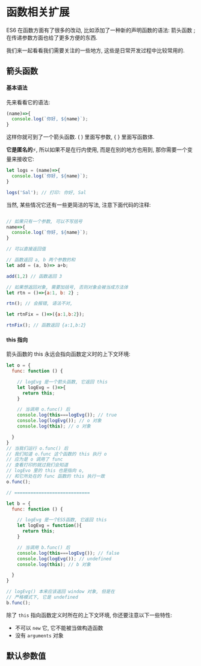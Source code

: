 # 函数相关扩展

ES6 在函数方面有了很多的改动, 比如添加了一种新的声明函数的语法: 箭头函数 ; 在传递参数方面也给了更多方便的东西.

我们来一起看看我们需要关注的一些地方, 这些是日常开发过程中比较常用的.

## 箭头函数

#### 基本语法

先来看看它的语法:

```js
(name)=>{
  console.log(`你好, ${name}`);
}
```

这样你就可到了一个箭头函数. ( ) 里面写参数, { } 里面写函数体.

**它是匿名的**:zap:, 所以如果不是在行内使用, 而是在别的地方也用到, 那你需要一个变量来接收它:

```js
let logs = (name)=>{
  console.log(`你好, ${name}`);
}

logs('Sal'); // 打印: 你好, Sal
```

当然, 某些情况它还有一些更简洁的写法, 注意下面代码的注释:

```js

// 如果只有一个参数, 可以不写括号
name=>{
  console.log(`你好, ${name}`);
}

// 可以直接返回值

// 函数返回 a, b 两个参数的和
let add = (a, b)=> a+b;

add(1,2) // 函数返回 3

// 如果想返回对象, 需要加括号, 否则对象会被当成方法体
let rtn = ()=>{a:1, b: 2} ;

rtn(); // 会报错, 语法不对,

let rtnFix = ()=>({a:1,b:2});

rtnFix(); // 函数返回 {a:1,b:2}

```

#### this 指向

  箭头函数的 this 永远会指向函数定义时的上下文环境:

```js
let o = {
  func: function () {

    // logEvg 是一个箭头函数, 它返回 this
    let logEvg = ()=>{
      return this;
    }

    // 当调用 o.func() 后
    console.log(this===logEvg()); // true
    console.log(logEvg()); // o 对象
    console.log(this); // o 对象

  }
}
// 当我们运行 o.func() 后
// 我们知道 o.func 这个函数的 this 执行 o
// 应为是 o 调用了 func
// 查看打印的就过我们会知道
// logEvo 里的 this 也是指向 o,
// 和它所处在的 func 函数的 this 执行一致
o.func();

// ============================

let b = {
  func: function () {

    // logEvg 是一个ES5函数, 它返回 this
    let logEvg = function(){
      return this;
    }

    // 当调用 b.func() 后
    console.log(this===logEvg()); // false
    console.log(logEvg()); // undefined
    console.log(this); // b 对象

  }
}

// logEvg() 本来应该返回 window 对象, 但是在
// 严格模式下, 它是 undefined
b.func();
```

除了 `this` 指向函数定义时所在的上下文环境, 你还要注意以下一些特性:

- 不可以 `new` 它, 它不能被当做构造函数
- 没有 `arguments` 对象

## 默认参数值
